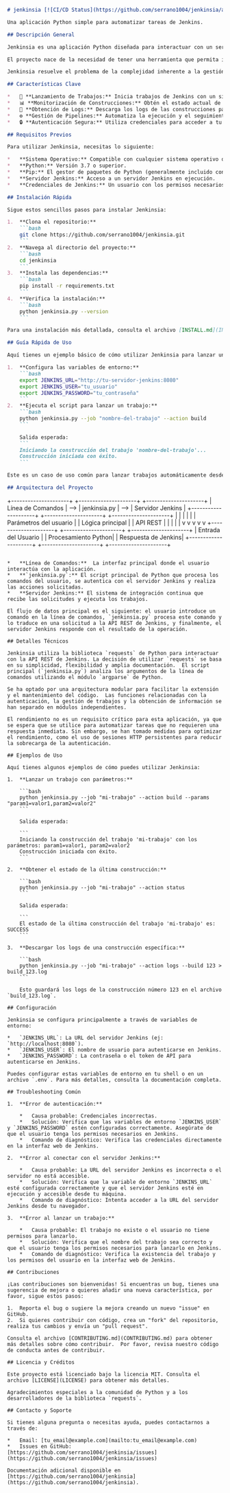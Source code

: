 ```markdown
# jenkinsia [![CI/CD Status](https://github.com/serrano1004/jenkinsia/actions/workflows/main.yml/badge.svg)](https://github.com/serrano1004/jenkinsia/actions/workflows/main.yml)  [![Language](https://img.shields.io/badge/language-Python-blue.svg)](https://www.python.org) [![License](https://img.shields.io/badge/license-MIT-green.svg)](https://opensource.org/licenses/MIT) [![Status](https://img.shields.io/badge/status-active-brightgreen.svg)](https://github.com/serrano1004/jenkinsia)

Una aplicación Python simple para automatizar tareas de Jenkins.

## Descripción General

Jenkinsia es una aplicación Python diseñada para interactuar con un servidor Jenkins, automatizando tareas comunes y simplificando la gestión de pipelines.  Esta herramienta busca facilitar la vida de los desarrolladores y administradores de sistemas que trabajan con Jenkins, proporcionando una interfaz más accesible y automatizada para realizar operaciones repetitivas.

El proyecto nace de la necesidad de tener una herramienta que permita interactuar con Jenkins desde la línea de comandos o scripts, sin tener que depender de la interfaz web o APIs complejas.  Se enfoca en ofrecer una solución sencilla y eficiente para la gestión de trabajos, la obtención de información sobre el estado de las construcciones y la ejecución de pipelines.

Jenkinsia resuelve el problema de la complejidad inherente a la gestión de Jenkins a través de su interfaz web o APIs.  Permite a los usuarios automatizar tareas como el lanzamiento de trabajos, la verificación de estados y la obtención de logs, todo ello desde la comodidad de la línea de comandos.  Está dirigida a desarrolladores, administradores de sistemas, ingenieros de DevOps y cualquier persona que trabaje con Jenkins y busque una forma más eficiente de interactuar con él.

## Características Clave

*   🚀 **Lanzamiento de Trabajos:** Inicia trabajos de Jenkins con un simple comando.
*   📊 **Monitorización de Construcciones:** Obtén el estado actual de cualquier construcción en tiempo real.
*   📜 **Obtención de Logs:** Descarga los logs de las construcciones para su análisis.
*   ⚙️ **Gestión de Pipelines:** Automatiza la ejecución y el seguimiento de pipelines complejos.
*   🔒 **Autenticación Segura:** Utiliza credenciales para acceder a tu servidor Jenkins de forma segura.

## Requisitos Previos

Para utilizar Jenkinsia, necesitas lo siguiente:

*   **Sistema Operativo:** Compatible con cualquier sistema operativo que soporte Python (Windows, Linux, macOS).
*   **Python:** Versión 3.7 o superior.
*   **Pip:** El gestor de paquetes de Python (generalmente incluido con Python).
*   **Servidor Jenkins:** Acceso a un servidor Jenkins en ejecución.
*   **Credenciales de Jenkins:** Un usuario con los permisos necesarios para interactuar con el servidor Jenkins.

## Instalación Rápida

Sigue estos sencillos pasos para instalar Jenkinsia:

1.  **Clona el repositorio:**
    ```bash
    git clone https://github.com/serrano1004/jenkinsia.git
    ```
2.  **Navega al directorio del proyecto:**
    ```bash
    cd jenkinsia
    ```
3.  **Instala las dependencias:**
    ```bash
    pip install -r requirements.txt
    ```
4.  **Verifica la instalación:**
    ```bash
    python jenkinsia.py --version
    ```

Para una instalación más detallada, consulta el archivo [INSTALL.md](INSTALL.md).

## Guía Rápida de Uso

Aquí tienes un ejemplo básico de cómo utilizar Jenkinsia para lanzar un trabajo:

1.  **Configura las variables de entorno:**
    ```bash
    export JENKINS_URL="http://tu-servidor-jenkins:8080"
    export JENKINS_USER="tu_usuario"
    export JENKINS_PASSWORD="tu_contraseña"
    ```
2.  **Ejecuta el script para lanzar un trabajo:**
    ```bash
    python jenkinsia.py --job "nombre-del-trabajo" --action build
    ```

    Salida esperada:
    ```
    Iniciando la construcción del trabajo 'nombre-del-trabajo'...
    Construcción iniciada con éxito.
    ```

Este es un caso de uso común para lanzar trabajos automáticamente desde scripts o cron jobs.

## Arquitectura del Proyecto

```
+---------------------+     +---------------------+     +---------------------+
|   Línea de Comandos  | --> |     jenkinsia.py    | --> |   Servidor Jenkins  |
+---------------------+     +---------------------+     +---------------------+
         |                      |          |                      |         |
         | Parámetros del usuario |          |  Lógica principal  |         |  API REST
         |                      |          |                      |         |
         v                      v          v                      v         v
+---------------------+     +---------------------+     +---------------------+
|   Entrada del Usuario |     |  Procesamiento Python|     |  Respuesta de Jenkins|
+---------------------+     +---------------------+     +---------------------+
```

*   **Línea de Comandos:**  La interfaz principal donde el usuario interactúa con la aplicación.
*   **`jenkinsia.py`:** El script principal de Python que procesa los comandos del usuario, se autentica con el servidor Jenkins y realiza las acciones solicitadas.
*   **Servidor Jenkins:** El sistema de integración continua que recibe las solicitudes y ejecuta los trabajos.

El flujo de datos principal es el siguiente: el usuario introduce un comando en la línea de comandos, `jenkinsia.py` procesa este comando y lo traduce en una solicitud a la API REST de Jenkins, y finalmente, el servidor Jenkins responde con el resultado de la operación.

## Detalles Técnicos

Jenkinsia utiliza la biblioteca `requests` de Python para interactuar con la API REST de Jenkins. La decisión de utilizar `requests` se basa en su simplicidad, flexibilidad y amplia documentación.  El script principal (`jenkinsia.py`) analiza los argumentos de la línea de comandos utilizando el módulo `argparse` de Python.

Se ha optado por una arquitectura modular para facilitar la extensión y el mantenimiento del código.  Las funciones relacionadas con la autenticación, la gestión de trabajos y la obtención de información se han separado en módulos independientes.

El rendimiento no es un requisito crítico para esta aplicación, ya que se espera que se utilice para automatizar tareas que no requieren una respuesta inmediata. Sin embargo, se han tomado medidas para optimizar el rendimiento, como el uso de sesiones HTTP persistentes para reducir la sobrecarga de la autenticación.

## Ejemplos de Uso

Aquí tienes algunos ejemplos de cómo puedes utilizar Jenkinsia:

1.  **Lanzar un trabajo con parámetros:**

    ```bash
    python jenkinsia.py --job "mi-trabajo" --action build --params "param1=valor1,param2=valor2"
    ```

    Salida esperada:

    ```
    Iniciando la construcción del trabajo 'mi-trabajo' con los parámetros: param1=valor1, param2=valor2
    Construcción iniciada con éxito.
    ```

2.  **Obtener el estado de la última construcción:**

    ```bash
    python jenkinsia.py --job "mi-trabajo" --action status
    ```

    Salida esperada:

    ```
    El estado de la última construcción del trabajo 'mi-trabajo' es: SUCCESS
    ```

3.  **Descargar los logs de una construcción específica:**

    ```bash
    python jenkinsia.py --job "mi-trabajo" --action logs --build 123 > build_123.log
    ```

    Esto guardará los logs de la construcción número 123 en el archivo `build_123.log`.

## Configuración

Jenkinsia se configura principalmente a través de variables de entorno:

*   `JENKINS_URL`: La URL del servidor Jenkins (ej: `http://localhost:8080`).
*   `JENKINS_USER`: El nombre de usuario para autenticarse en Jenkins.
*   `JENKINS_PASSWORD`: La contraseña o el token de API para autenticarse en Jenkins.

Puedes configurar estas variables de entorno en tu shell o en un archivo `.env`. Para más detalles, consulta la documentación completa.

## Troubleshooting Común

1.  **Error de autenticación:**

    *   Causa probable: Credenciales incorrectas.
    *   Solución: Verifica que las variables de entorno `JENKINS_USER` y `JENKINS_PASSWORD` estén configuradas correctamente. Asegúrate de que el usuario tenga los permisos necesarios en Jenkins.
    *   Comando de diagnóstico: Verifica las credenciales directamente en la interfaz web de Jenkins.

2.  **Error al conectar con el servidor Jenkins:**

    *   Causa probable: La URL del servidor Jenkins es incorrecta o el servidor no está accesible.
    *   Solución: Verifica que la variable de entorno `JENKINS_URL` esté configurada correctamente y que el servidor Jenkins esté en ejecución y accesible desde tu máquina.
    *   Comando de diagnóstico: Intenta acceder a la URL del servidor Jenkins desde tu navegador.

3.  **Error al lanzar un trabajo:**

    *   Causa probable: El trabajo no existe o el usuario no tiene permisos para lanzarlo.
    *   Solución: Verifica que el nombre del trabajo sea correcto y que el usuario tenga los permisos necesarios para lanzarlo en Jenkins.
    *   Comando de diagnóstico: Verifica la existencia del trabajo y los permisos del usuario en la interfaz web de Jenkins.

## Contribuciones

¡Las contribuciones son bienvenidas! Si encuentras un bug, tienes una sugerencia de mejora o quieres añadir una nueva característica, por favor, sigue estos pasos:

1.  Reporta el bug o sugiere la mejora creando un nuevo "issue" en GitHub.
2.  Si quieres contribuir con código, crea un "fork" del repositorio, realiza tus cambios y envía un "pull request".

Consulta el archivo [CONTRIBUTING.md](CONTRIBUTING.md) para obtener más detalles sobre cómo contribuir.  Por favor, revisa nuestro código de conducta antes de contribuir.

## Licencia y Créditos

Este proyecto está licenciado bajo la licencia MIT. Consulta el archivo [LICENSE](LICENSE) para obtener más detalles.

Agradecimientos especiales a la comunidad de Python y a los desarrolladores de la biblioteca `requests`.

## Contacto y Soporte

Si tienes alguna pregunta o necesitas ayuda, puedes contactarnos a través de:

*   Email: [tu_email@example.com](mailto:tu_email@example.com)
*   Issues en GitHub: [https://github.com/serrano1004/jenkinsia/issues](https://github.com/serrano1004/jenkinsia/issues)

Documentación adicional disponible en [https://github.com/serrano1004/jenkinsia](https://github.com/serrano1004/jenkinsia).
```
